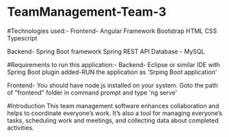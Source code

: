 # TeamManagement-Team-3

#Technologies used:-
  Frontend-
   Angular Framework
   Bootstrap
   HTML
   CSS
   Typescript
   
 Backend-
   Spring Boot framework
   Spring REST API
   Database - MySQL
   
#Requirements to run this application:-
 Backend-
    Eclipse or similar IDE with Spring Boot plugin added-RUN the application as 'Srping Boot application'
    
Frontend-
    You should have node.js installed on your system.
    Goto the path of "frontend" folder in command prompt and type 'ng serve'
    
    
#Introduction
This team management software enhances collaboration and helps to coordinate everyone’s work. It’s also a tool for managing everyone’s tasks, scheduling work and meetings, and collecting data about completed activities.

